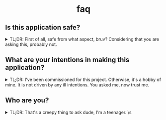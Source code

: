 <h1 align="center" style="font-weight: bold">
    faq
</h1>

## **Is this application safe?**

<details>
<summary>TL;DR: First of all, safe from what aspect, bruv? Considering that you are asking this, probably not.</summary>

<h3><b>Am I safe from authorities?</b></h3>

<details>
<summary>TL;DR: No, what you are doing right now most probably is illegal.</summary>

Really, you're asking me this? To be fair, it is a genuine concern. But like, assuming that you are 2-4 links deep on this website that only appeals to animanga pirates alike, you probably know what you are doing. Right? Right?

Okay, right. This is an FAQ, and I have to answer it... Fine... Look, you're not, and you will never be. <i>They</i> are watching your every move. Read the legalese of the app from <a href="terms of usage">here</a> Please be careful out there, kind stranger. I'm not (last line written by Github Copilot).

</details>

<h3><b>Is this application safe for my computer?</b></h3>

<details>
<summary>TL;DR: Yes, but not really. Safe enough to put a 99.99% safety guarantee on it, air commercials of it, and not get sued on the grounds of false advertisement.</summary>

No software is ever safe, and there will never be. Unless if we, for some mysterious and divine reason, gain the ability to prove if a program halts or not, which in this universe is impossible (relevant link: <a href="https://simple.wikipedia.org/wiki/Halting_problem">Halting problem</a>).

Enough of explaining the philosophical implications of this problematic question, and let us go to the real meat of the discussion. No, I can not assure you, as the developer of this application, that this application is safe. It is like asking if I poisoned your food; regardless of if I did it or not, I will dutifully deny the allegation, duh. Make of that what you will, but I am here to chase clout and make money out of it, not to compromise machines.

Well, with all that said, I also made it for personal use. And for that, I have to make it at the very least usable to the extent that it would not compromise the host machine that it is running on.

Don't trust me? The application is open-sourced. Every packaged application downloaded from the official site and Github repository is built from the same source as available on the official Github repository. If you know how to read the source code, you are free to do so, and inspect it. If you did do so, please hunt down some bugs for me. They haunt me at night, whenever I'm with my friends at the mall, just wherever I am. Please, I'm scared, I will very much appreciate it if you do.

To end this answer, well... I mean, you could run the thing on a virus checker. Although, what might be an innocuous yet insecure system API call might be flagged as a suspicious activity. Not that I am aware of anything of that sort in my application, but I think that that will suffice as an example.

</details>
</details>

## **What are your intentions in making this application?**

<details>

<summary>TL;DR: I've been commissioned for this project. Otherwise, it's a hobby of mine. It is not driven by any ill intentions. You asked me, now trust me.</summary>

I have been commissioned by <a target="_blank" href="https://discord.com/users/250456851890569217">@HappyPurple(Discord, Mistilteinn#4793)</a>, owner of <a target="_blank" href="https://blog.ultralight.group">Ultralight Manga Translation Group</a> to make a downloader for a raws manga site provider called <a target="_blank" href="https://urasunday.com">urasunday.com</a>.

My intentions however are still the same as it was months ago. However, I have a side goal in mind right now: to attain popularity in the animanga piracy scene, enough to get me enough freelancing work and earn money.

Yes, that is it, really. I am in it for the money. Anyways, I would very much appreciate it if you could donate money or a little bit of your time to ths endeavour of mine, or commission me to do some work for you.

</details>

## **Who are you?**

<details>

<summary>TL;DR: That's a creepy thing to ask dude, I'm a teenager. \s</summary>

Hello, I am whi_ne, short for whitespace_negative. 17 at the time of writing. I am a python and a web developer, albeit shitty at both of them. I also do some freelance work. Nice to meet ya!

Yes, I use an alias; personal branding is dead. I also want to stay anonymous. However, my pics on multiple guys' DMs suggests otherwise. And yes, please do not dig up dirt on me, I will let you know everything there is to know about me.

</details>
